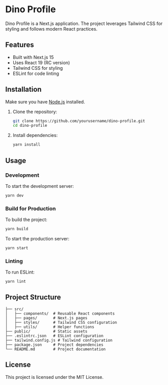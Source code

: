 # Dino Profile

Dino Profile is a Next.js application. The project leverages Tailwind CSS for styling and follows modern React practices.

## Features
- Built with Next.js 15
- Uses React 19 (RC version)
- Tailwind CSS for styling
- ESLint for code linting

## Installation

Make sure you have [Node.js](https://nodejs.org/) installed.

1. Clone the repository:
   ```sh
   git clone https://github.com/yourusername/dino-profile.git
   cd dino-profile
   ```

2. Install dependencies:
   ```sh
   yarn install
   ```

## Usage

### Development
To start the development server:
```sh
yarn dev
```

### Build for Production
To build the project:
```sh
yarn build
```
To start the production server:
```sh
yarn start
```

### Linting
To run ESLint:
```sh
yarn lint
```

## Project Structure
```
├── src/
│   ├── components/  # Reusable React components
│   ├── pages/       # Next.js pages
│   ├── styles/      # Tailwind CSS configuration
│   ├── utils/       # Helper functions
├── public/          # Static assets
├── .eslintrc.json   # ESLint configuration
├── tailwind.config.js # Tailwind configuration
├── package.json     # Project dependencies
└── README.md        # Project documentation
```

## License
This project is licensed under the MIT License.
```
